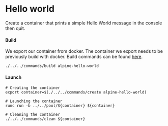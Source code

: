 # Hello world
Create a container that prints a simple Hello World message in the console then quit.

#### Build
We export our container from docker.  The container we export needs to be previously build with docker.  Build commands
can be found [here](../../../docker/alpine/hello-world/README.md).
```shell script
./../../commands/build alpine-hello-world
```

#### Launch
```shell script
# Creating the container
export container=$(./../../commands/create alpine-hello-world)

# Launching the container
runc run -b ../../pool/${container} ${container}

# Cleaning the container
./../../commands/clean ${container}
```